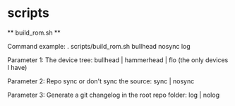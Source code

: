 # scripts

** build_rom.sh **

Command example:	 . scripts/build_rom.sh bullhead nosync log
 
Parameter 1: The device tree: bullhead | hammerhead | flo (the only devices I have)

Parameter 2: Repo sync or don't sync the source: sync | nosync

Parameter 3: Generate a git changelog in the root repo folder: log | nolog
